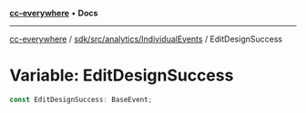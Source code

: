 [**cc-everywhere**](../../../../../index.md) • **Docs**

***

[cc-everywhere](../../../../../index.md) / [sdk/src/analytics/IndividualEvents](../index.md) / EditDesignSuccess

# Variable: EditDesignSuccess

```ts
const EditDesignSuccess: BaseEvent;
```
